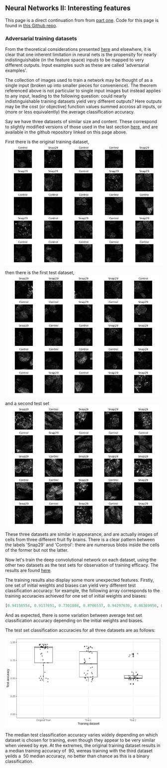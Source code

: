 ## Neural Networks II: Interesting features

This page is a direct continuation from from [part one](https://blbadger.github.io/neural-networks.html). Code for this page is found in [this Github repo](https://github.com/blbadger/nnetworks).

### Adversarial training datasets

From the theoretical considerations presented [here](https://blbadger.github.io/nn-limitations.html) and elsewhere, it is clear that one inherent limitation in neural nets is the propensity for nearly indistinguishable (in the feature space) inputs to be mapped to very different outputs.  Input examples such as these are called 'adversarial examples'. 

The collection of images used to train a network may be thought of as a single input (broken up into smaller pieces for convenience).  The theorem referenced above is not particular to single input images but instead applies to any input, leading to the following question: could nearly indistinguishable training datasets yield very different outputs?  Here outputs may be the cost (or objective) function values summed accross all inputs, or (more or less equivalently) the average classification accuracy.

Say we have three datasets of similar size and content.  These correspond to slightly modified versions of those used in the last section [here](https://blbadger.github.io/nn-limitations.html), and are available in the github repository linked on this page above.

First there is the original training dataset,
![training](/neural_networks/train.png)

then there is the first test dataset,
![test 1](/neural_networks/test1.png)

and a second test set
![test 2](/neural_networks/test_2.png)

These three datasets are similar in appearance, and are actually images of cells from three different fruit fly brains.  There is a clear pattern between the labels 'Snap29' and 'Control': there are numerous blobs inside the cells of the former but not the latter.  

Now let's train the deep convolutional network on each dataset, using the other two datasets as the test sets for observation of training efficacy. The results are found [here](https://github.com/blbadger/blbadger.github.io/blob/master/neural_networks/nn_training).

The training results also display some more unexpected features. Firstly, one set of initial weights and biases can yield very different test classification accuracy: for example, the following array corresponds to the training accuracies achieved for one set of initial weights and biases:

```python
[0.94158554, 0.9137691, 0.7301808, 0.8706537, 0.94297636, 0.86369956, 0.4993046, 0.4993046, 0.7162726, 0.9179416]
```

And as expected, there is some variation between average test set classification accuracy depending on the initial weights and biases.

The test set classification accuracies for all three datasets are as follows:

![training results](/neural_networks/nn_training.png)

The median test classification accuracy varies widely depending on which dataset is chosen for training, even though they appear to be very similar when viewed by eye. At the extremes, the original training dataset results in a median training accuracy of $~90 %$, wereas training with the third dataset yeilds a $~50 %$  median accuracy, no better than chance as this is a binary classification. 










